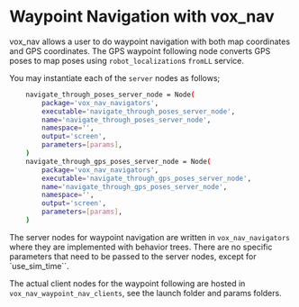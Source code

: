 # Waypoint Navigation with vox_nav

vox_nav allows a user to do waypoint navigation with both map coordinates and GPS coordinates. 
The GPS waypoint following node converts GPS poses to map poses using `robot_localization`s `fromLL` service. 

You may instantiate each of the `server` nodes as follows;

```bash
    navigate_through_poses_server_node = Node(
        package='vox_nav_navigators',
        executable='navigate_through_poses_server_node',
        name='navigate_through_poses_server_node',
        namespace='',
        output='screen',
        parameters=[params],
    )
    navigate_through_gps_poses_server_node = Node(
        package='vox_nav_navigators',
        executable='navigate_through_gps_poses_server_node',
        name='navigate_through_gps_poses_server_node',
        namespace='',
        output='screen',
        parameters=[params],
    )

```

The server nodes for waypoint navigation are written in `vox_nav_navigators` where they are implemented with behavior trees. There are no specific parameters that need to be passed to the server nodes, except for `use_sim_time``. 

The actual client nodes for the waypoint following are hosted in `vox_nav_waypoint_nav_clients`, see the launch folder and params folders. 